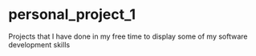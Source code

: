 # personal_project_1
Projects that I have done in my free time to display some of my software development skills
